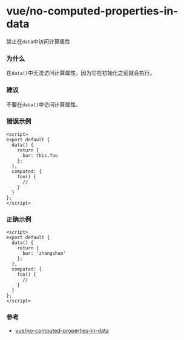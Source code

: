 # vue/no-computed-properties-in-data

禁止在`data`中访问计算属性

### 为什么

在`data()`中无法访问计算属性，因为它在初始化之前就会执行。

### 建议

不要在`data()`中访问计算属性。

### 错误示例

```vue
<script>
export default {
  data() {
    return {
      bar: this.foo
    };
  },
  computed: {
    foo() {
      //
    }
  }
};
</script>
```

### 正确示例

```vue
<script>
export default {
  data() {
    return {
      bar: 'zhangshan'
    };
  },
  computed: {
    foo() {
      //
    }
  }
};
</script>
```

### 参考

- [vue/no-computed-properties-in-data](https://eslint.vuejs.org/rules/no-computed-properties-in-data.html)
